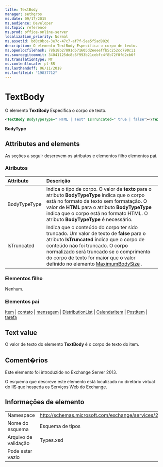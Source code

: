 ```yaml
---
title: TextBody
manager: sethgros
ms.date: 09/17/2015
ms.audience: Developer
ms.topic: reference
ms.prod: office-online-server
localization_priority: Normal
ms.assetid: bd0c0bce-3e7c-47c7-af7f-5ee5f5ad9820
description: O elemento TextBody Especifica o corpo de texto.
ms.openlocfilehash: 78b18b27891d571605d2eeeeffb5c252cc790c11
ms.sourcegitcommit: 34041125dc8c5f993b21cebfc4f8b72f0fd2cb6f
ms.translationtype: MT
ms.contentlocale: pt-BR
ms.lasthandoff: 06/11/2018
ms.locfileid: "19837712"
---
```

# <a name="textbody"></a>TextBody

O elemento **TextBody** Especifica o corpo de texto. 
  
```XML
<TextBody BodyTypeType=" HTML | Text" IsTruncated=" true | false"></TextBody>
```

 **BodyType**
## <a name="attributes-and-elements"></a>Attributes and elements

As seções a seguir descrevem os atributos e elementos filho elementos pai.
  
### <a name="attributes"></a>Atributos

|**Attribute**|**Descrição**|
|:-----|:-----|
|BodyTypeType  <br/> |Indica o tipo de corpo. O valor de **texto** para o atributo **BodyTypeType** indica que o corpo está no formato de texto sem formatação. O valor de **HTML** para o atributo **BodyTypeType** indica que o corpo está no formato HTML. O atributo **BodyTypeType** é necessário.  <br/> |
|IsTruncated  <br/> |Indica que o conteúdo do corpo ter sido truncado. Um valor de texto de **false** para o atributo **IsTruncated** indica que o corpo de conteúdo não foi truncado. O corpo normalizado será truncado se o comprimento do corpo de texto for maior que o valor definido no elemento [MaximumBodySize](maximumbodysize.md) .  <br/> |
   
### <a name="child-elements"></a>Elementos filho

Nenhum.
  
### <a name="parent-elements"></a>Elementos pai

[Item](item.md) | [contato](contact.md) | [mensagem](message-ex15websvcsotherref.md) | [DistributionList](distributionlist.md) | [CalendarItem](calendaritem.md) | [PostItem](postitem.md) | [tarefa](task.md)
  
## <a name="text-value"></a>Text value

O valor de texto do elemento **TextBody** é o corpo de texto do item. 
  
## <a name="remarks"></a>Coment�rios

Este elemento foi introduzido no Exchange Server 2013.
  
O esquema que descreve este elemento está localizado no diretório virtual do IIS que hospeda os Serviços Web do Exchange.
  
## <a name="element-information"></a>Informações de elemento

|||
|:-----|:-----|
|Namespace  <br/> |http://schemas.microsoft.com/exchange/services/2006/types  <br/> |
|Nome do esquema  <br/> |Esquema de tipos  <br/> |
|Arquivo de validação  <br/> |Types.xsd  <br/> |
|Pode estar vazio  <br/> ||
   

